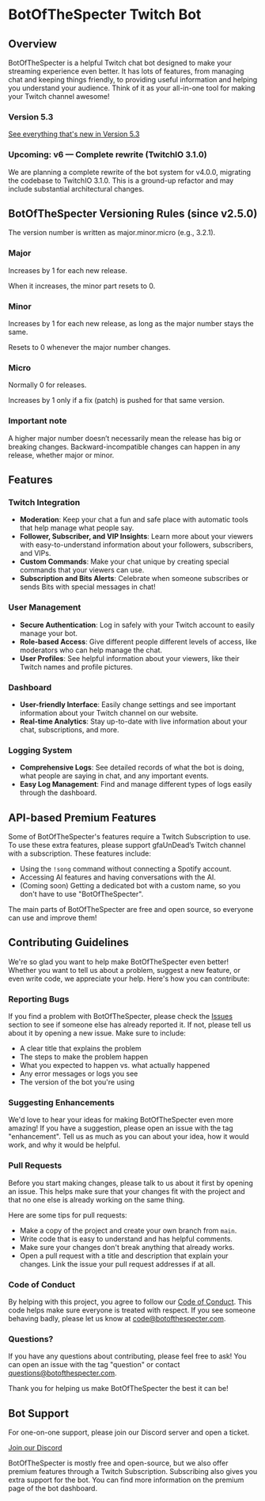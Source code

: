 # BotOfTheSpecter Twitch Bot

## Overview
BotOfTheSpecter is a helpful Twitch chat bot designed to make your streaming experience even better. It has lots of features, from managing chat and keeping things friendly, to providing useful information and helping you understand your audience. Think of it as your all-in-one tool for making your Twitch channel awesome!

### Version 5.3
[See everything that's new in Version 5.3](https://changelog.botofthespecter.com/5.3.html)
 
### Upcoming: v6 — Complete rewrite (TwitchIO 3.1.0)

We are planning a complete rewrite of the bot system for v4.0.0, migrating the codebase to TwitchIO 3.1.0. This is a ground-up refactor and may include substantial architectural changes.

## BotOfTheSpecter Versioning Rules (since v2.5.0)

The version number is written as major.minor.micro (e.g., 3.2.1).

### Major

Increases by 1 for each new release.

When it increases, the minor part resets to 0.

### Minor

Increases by 1 for each new release, as long as the major number stays the same.

Resets to 0 whenever the major number changes.

### Micro

Normally 0 for releases.

Increases by 1 only if a fix (patch) is pushed for that same version.

### Important note

A higher major number doesn’t necessarily mean the release has big or breaking changes. Backward-incompatible changes can happen in any release, whether major or minor.

## Features

### Twitch Integration
- **Moderation**: Keep your chat a fun and safe place with automatic tools that help manage what people say.
- **Follower, Subscriber, and VIP Insights**: Learn more about your viewers with easy-to-understand information about your followers, subscribers, and VIPs.
- **Custom Commands**: Make your chat unique by creating special commands that your viewers can use.
- **Subscription and Bits Alerts**: Celebrate when someone subscribes or sends Bits with special messages in chat!

### User Management
- **Secure Authentication**: Log in safely with your Twitch account to easily manage your bot.
- **Role-based Access**: Give different people different levels of access, like moderators who can help manage the chat.
- **User Profiles**: See helpful information about your viewers, like their Twitch names and profile pictures.

### Dashboard
- **User-friendly Interface**: Easily change settings and see important information about your Twitch channel on our website.
- **Real-time Analytics**: Stay up-to-date with live information about your chat, subscriptions, and more.

### Logging System
- **Comprehensive Logs**: See detailed records of what the bot is doing, what people are saying in chat, and any important events.
- **Easy Log Management**: Find and manage different types of logs easily through the dashboard.

## API-based Premium Features
Some of BotOfTheSpecter's features require a Twitch Subscription to use. To use these extra features, please support gfaUnDead’s Twitch channel with a subscription. These features include:
- Using the `!song` command without connecting a Spotify account.
- Accessing AI features and having conversations with the AI.
- (Coming soon) Getting a dedicated bot with a custom name, so you don't have to use "BotOfTheSpecter".

The main parts of BotOfTheSpecter are free and open source, so everyone can use and improve them!

## Contributing Guidelines
We're so glad you want to help make BotOfTheSpecter even better! Whether you want to tell us about a problem, suggest a new feature, or even write code, we appreciate your help. Here's how you can contribute:

### Reporting Bugs
If you find a problem with BotOfTheSpecter, please check the [Issues](https://github.com/YourStreamingTools/BotOfTheSpecter/issues) section to see if someone else has already reported it. If not, please tell us about it by opening a new issue. Make sure to include:
- A clear title that explains the problem
- The steps to make the problem happen
- What you expected to happen vs. what actually happened
- Any error messages or logs you see
- The version of the bot you're using

### Suggesting Enhancements
We'd love to hear your ideas for making BotOfTheSpecter even more amazing! If you have a suggestion, please open an issue with the tag "enhancement". Tell us as much as you can about your idea, how it would work, and why it would be helpful.

### Pull Requests
Before you start making changes, please talk to us about it first by opening an issue. This helps make sure that your changes fit with the project and that no one else is already working on the same thing.

Here are some tips for pull requests:
- Make a copy of the project and create your own branch from `main`.
- Write code that is easy to understand and has helpful comments.
- Make sure your changes don't break anything that already works.
- Open a pull request with a title and description that explain your changes. Link the issue your pull request addresses if at all.

### Code of Conduct
By helping with this project, you agree to follow our [Code of Conduct](CODE_OF_CONDUCT.md). This code helps make sure everyone is treated with respect. If you see someone behaving badly, please let us know at code@botofthespecter.com.

### Questions?
If you have any questions about contributing, please feel free to ask! You can open an issue with the tag "question" or contact questions@botofthespecter.com.

Thank you for helping us make BotOfTheSpecter the best it can be!

## Bot Support
For one-on-one support, please join our Discord server and open a ticket.

[Join our Discord](https://discord.gg/ANwEkpauHJ)

BotOfTheSpecter is mostly free and open-source, but we also offer premium features through a Twitch Subscription. Subscribing also gives you extra support for the bot. You can find more information on the premium page of the bot dashboard.
